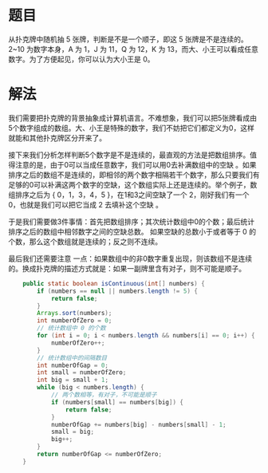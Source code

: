 # 题目

从扑克牌中随机抽 5 张牌，判断是不是一个顺子，即这 5 张牌是不是连续的。2~10 为数字本身，A 为 1，J 为 11，Q 为 12，K 为 13，而大、小王可以看成任意数字。为了方便起见，你可以认为大小王是 0。

# 解法

我们需要把扑克牌的背景抽象成计算机语言。不难想象，我们可以把5张牌看成由5个数字组成的数组。大、小王是特殊的数字，我们不妨把它们都定义为0，这样就能和其他扑克牌区分开来了。

接下来我们分析怎样判断5个数字是不是连续的，最直观的方法是把数组排序。值得注意的是，由于0可以当成任意数字，我们可以用0去补满数组中的空缺 。如果排序之后的数组不是连续的，即相邻的两个数字相隔若干个数字，那么只要我们有足够的0可以补满这两个数字的空缺，这个数组实际上还是连续的。举个例子，数组排序之后为 { 0，1，3，4，5 }，在1和3之间空缺了一个 2，刚好我们有一个0，也就是我们可以把它当成 2 去填补这个空缺 。

于是我们需要做3件事情：首先把数组排序；其次统计数组中0的个数；最后统计排序之后的数组中相邻数字之间的空缺总数。 如果空缺的总数小于或者等于 0 的个数，那么这个数组就是连续的；反之则不连续。

最后我们还需要注意 一点：如果数组中的非0数字重复出现，则该数组不是连续的。换成扑克牌的描述方式就是：如果一副牌里含有对子，则不可能是顺子。

```java
    public static boolean isContinuous(int[] numbers) {
        if (numbers == null || numbers.length != 5) {
            return false;
        }
        Arrays.sort(numbers);
        int numberOfZero = 0;
        // 统计数组中 0 的个数
        for (int i = 0; i < numbers.length && numbers[i] == 0; i++) {
            numberOfZero++;
        }
        // 统计数组中的间隔数目
        int numberOfGap = 0;
        int small = numberOfZero;
        int big = small + 1;
        while (big < numbers.length) {
            // 两个数相等，有对子，不可能是顺子
            if (numbers[small] == numbers[big]) {
                return false;
            }
            numberOfGap += numbers[big] - numbers[small] - 1;
            small = big;
            big++;
        }
        return numberOfGap <= numberOfZero;
    }
```

